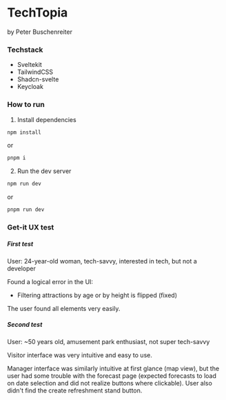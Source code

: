 # TechTopia

by Peter Buschenreiter

### Techstack

- Sveltekit
- TailwindCSS
- Shadcn-svelte
- Keycloak

### How to run

1. Install dependencies

```bash
npm install
```
or
```bash
pnpm i
```

2. Run the dev server

```bash
npm run dev
```
or
```bash
pnpm run dev
```

### Get-it UX test

##### First test

User: 24-year-old woman, tech-savvy, interested in tech, but not a developer

Found a logical error in the UI:

- Filtering attractions by age or by height is flipped (fixed)

The user found all elements very easily.

##### Second test

User: ~50 years old, amusement park enthusiast, not super tech-savvy

Visitor interface was very intuitive and easy to use.

Manager interface was similarly intuitive at first glance (map view), but the user had some trouble with 
the forecast page (expected forecasts to load on date selection and did not realize buttons where clickable).
User also didn't find the create refreshment stand button.

